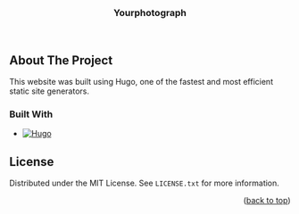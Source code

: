 <!-- Made with Best-README-Template -->
<a id="readme-top"></a>

<br />
<div align="center">
  <a href="https://github.com/VladBlnO0/yourphotograph"></a>

<h3 align="center">Yourphotograph</h3>

  <p align="center">
    <br />
  </p>
</div>

## About The Project

This website was built using Hugo, one of the fastest and most efficient static site generators.

### Built With

* [![Hugo][Hugo-shield]][Hugo.io]

## License

Distributed under the MIT License. See `LICENSE.txt` for more information.

<p align="right">(<a href="#readme-top">back to top</a>)</p>

[license-shield]: https://img.shields.io/github/license/github_username/repo_name.svg?style=for-the-badge
[license-url]: https://github.com/github_username/repo_name/blob/master/LICENSE.txt

[Hugo-shield]: https://img.shields.io/badge/Hugo-black.svg?style=for-the-badge&logo=Hugo
[Hugo.io]: https://gohugo.io/
